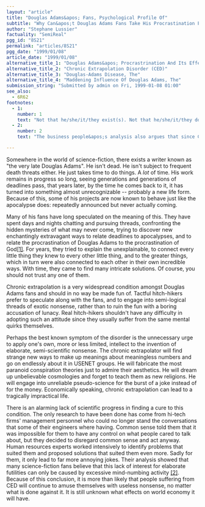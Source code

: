 ```yaml
---
layout: "article"
title: "Douglas Adams&apos; Fans, Psychological Profile Of"
subtitle: "Why Can&apos;t Douglas Adams Fans Take His Procrastination For What It Is?"
author: "Stephane Lussier"
factuality: "SemiReal"
pgg_id: "8S21"
permalink: "articles/8S21"
pgg_date: "1999/01/08"
article_date: "1999/01/08"
alternative_title_1: "Douglas Adams&apos; Procrastrination And Its Effect On His Fans"
alternative_title_2: "Chronic Extrapolation Disorder (CED)"
alternative_title_3: "Douglas-Adams Disease, The"
alternative_title_4: "Maddening Influence Of Douglas Adams, The"
submission_string: "Submitted by admin on Fri, 1999-01-08 01:00"
see_also:
  - 6R62
footnotes: 
  - 1:
    number: 1
    text: "Not that he/she/it/they exist(s). Not that he/she/it/they don&apos;t (doesn&apos;t) exist either, whatever he/she/it/they might be. So let&apos;s not mention him/her/it/them anymore so we can stop using too many pronouns. He/She/It/They probably don&apos;t (doesn&apos;t) exist anyway."
  - 2:
    number: 2
    text: "The business people&apos;s analysis also argues that since CED victims can be an unreliable bunch of self-entertaining mythomaniacs, it isn&apos;t worth the effort for anyone to study this claim any further."

---
```

<div>
<p>Somewhere in the world of science-fiction, there exists a writer known as "the very late Douglas Adams". He isn't dead. He isn't subject to frequent death threats either. He just takes time to do things. A <em>lot</em> of time. His work remains in progress so long, seeing generations and generations of deadlines pass, that years later, by the time he comes back to it, it has turned into something almost unrecognizable -- probably a new life form. Because of this, some of his projects are now known to behave just like the apocalypse does: repeatedly announced but never actually coming.</p>
<p>Many of his fans have long speculated on the meaning of this. They have spent days and nights chatting and pursuing threads, confronting the hidden mysteries of what may never come, trying to discover new enchantingly extravagant ways to relate deadlines to apocalypses, and to relate the procrastination of Douglas Adams to the procrastination of God<a href="#footnote-body.1" name="footnote-link.1" class="footnote-link">[1]</a>. For years, they tried to explain the unexplainable, to connect every little thing they knew to every other little thing, and to the greater things, which in turn were also connected to each other in their own incredible ways. With time, they came to find many intricate solutions. Of course, you should not trust any one of them.</p>
<p>Chronic extrapolation is a very widespread condition amongst Douglas Adams fans and should in no way be made fun of. Tactful hitch-hikers prefer to speculate along with the fans, and to engage into semi-logical threads of exotic nonsense, rather than to ruin the fun with a boring accusation of lunacy. Real hitch-hikers shouldn't have any difficulty in adopting such an attitude since they usually suffer from the same mental quirks themselves.</p>
<p>Perhaps the best known symptom of the disorder is the unnecessary urge to apply one's own, more or less limited, intellect to the invention of elaborate, semi-scientific nonsense. The chronic extrapolator will find strange new ways to make up meanings about meaningless numbers and go on endlessly about it in USENET groups. He will fabricate the most paranoid conspiration theories just to admire their aesthetics. He will dream up unbelievable cosmologies and forget to teach them as new religions. He will engage into unreliable pseudo-science for the burst of a joke instead of for the money. Economically speaking, chronic extrapolation can lead to a tragically impractical life.</p>
<p>There is an alarming lack of scientific progress in finding a cure to this condition. The only research to have been done has come from hi-tech firms' management personnel who could no longer stand the conversations that some of their engineers where having. Common sense told them that it was impossible for them to have any control on what people cared to talk about, but they decided to disregard common sense and act anyway. Human resources experts worked intensively to identify problems that suited them and proposed solutions that suited them even more. Sadly for them, it only lead to far more annoying jokes. Their analysis showed that many science-fiction fans believe that this lack of interest for elaborate futilities can only be caused by excessive mind-numbing activity <a href="#footnote-body.2" name="footnote-link.2" class="footnote-link">[2]</a>. Because of this conclusion, it is more than likely that people suffering from CED will continue to amuse themselves with useless nonsense, no matter what is done against it. It is still unknown what effects on world economy it will have.</p>
</div>
